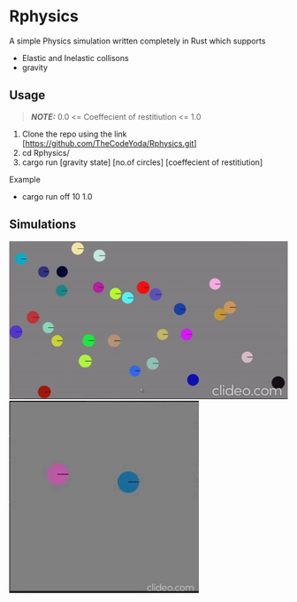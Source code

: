 # Rphysics
A simple Physics simulation written completely in Rust which supports
* Elastic and Inelastic collisons
* gravity

## Usage

> **_NOTE:_**  0.0 <= Coeffecient of restitiution <= 1.0

1. Clone the repo using the link [https://github.com/TheCodeYoda/Rphysics.git]
2. cd Rphysics/
3. cargo run [gravity state] [no.of circles] [coeffecient of restitiution]

Example 

* cargo run off 10 1.0

## Simulations

![Elastic Collisons](/gifs/collision.gif) 
![Gravity](/gifs/gravity.gif)

